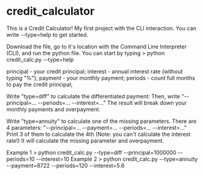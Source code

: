 # credit_calculator
This is a Credit Calculator! My first project with the CLI interaction. You can write --type=help to get started.

Download the file, go to it's location with the Command Line Interpreter (CLI), and run the python file.
You can start by typing > python credit_calc.py --type=help

principal - your credit principal; interest - annual interest rate (without typing "%");
payment - your monthly payment; periods - count full months to pay the credit principal;

Write "type=diff" to calculate the differentiated payment:
Then, write "--principal=... --periods=... --interest=..."
The result will break down your monthly payments and overpayment.

Write "type=annuity" to calculate one of the missing parameters.
There are 4 parameters: "--principal=... --payment=... --periods=... --interest=..."
Print 3 of them to calculate the 4th (Note: you can't calculate the interest rate!)
It will calculate the missing parameter and overpayment.

Example 1 > python credit_calc.py --type=diff --principal=1000000 --periods=10 --interest=10
Example 2 > python credit_calc.py --type=annuity --payment=8722 --periods=120 --interest=5.6
